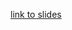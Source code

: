 [link to slides](https://docs.google.com/presentation/d/1TQov_ZfbJFHYnTfD6YbdzvjdCOBFUUiZOi7aA9KCg5Y/edit#slide=id.p)
